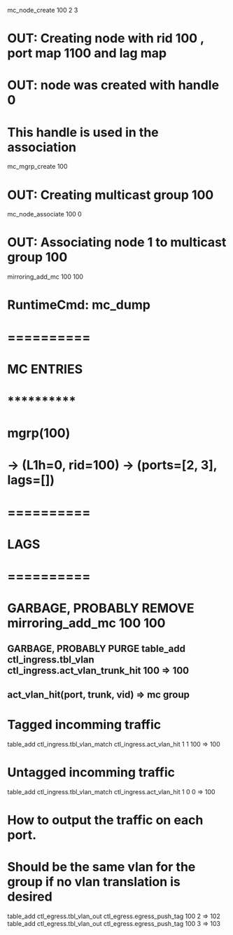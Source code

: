 mc_node_create 100 2 3
# OUT: Creating node with rid 100 , port map 1100 and lag map
# OUT: node was created with handle 0
# This handle is used in the association

mc_mgrp_create 100
# OUT: Creating multicast group 100
mc_node_associate 100 0
# OUT: Associating node 1 to multicast group 100

mirroring_add_mc 100 100


# RuntimeCmd: mc_dump
# ==========
# MC ENTRIES
# **********
# mgrp(100)
#  -> (L1h=0, rid=100) -> (ports=[2, 3], lags=[])
# ==========
# LAGS
# ==========


# GARBAGE, PROBABLY REMOVE mirroring_add_mc 100 100

## GARBAGE, PROBABLY PURGE table_add ctl_ingress.tbl_vlan ctl_ingress.act_vlan_trunk_hit 100 => 100

## act_vlan_hit(port, trunk, vid) => mc group
# Tagged incomming traffic
table_add ctl_ingress.tbl_vlan_match ctl_ingress.act_vlan_hit 1 1 100 => 100
# Untagged incomming traffic
table_add ctl_ingress.tbl_vlan_match ctl_ingress.act_vlan_hit 1 0 0 => 100
# How to output the traffic on each port.
# Should be the same vlan for the group if no vlan translation is desired
table_add ctl_egress.tbl_vlan_out ctl_egress.egress_push_tag 100 2 => 102
table_add ctl_egress.tbl_vlan_out ctl_egress.egress_push_tag 100 3 => 103
